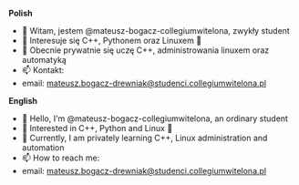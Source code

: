 
**Polish** 

- 👋 Witam, jestem @mateusz-bogacz-collegiumwitelona, zwykły student 
- 👀 Interesuje się C++, Pythonem oraz Linuxem 🐧
- 🌱 Obecnie prywatnie się uczę C++, administrowania linuxem oraz automatyką 
- 📫 Kontakt:
-   email:  mateusz.bogacz-drewniak@studenci.collegiumwitelona.pl

**English**
- 👋 Hello, I'm @mateusz-bogacz-collegiumwitelona, ​​an ordinary student
- 👀 Interested in C++, Python and Linux 🐧
- 🌱 Currently, I am privately learning C++, Linux administration and automation
- 📫 How to reach me:
- email: mateusz.bogacz-drewniak@studenci.collegiumwitelona.pl

<!---
mateusz-bogacz-collegiumwitelona/mateusz-bogacz-collegiumwitelona is a ✨ special ✨ repository because its `README.md` (this file) appears on your GitHub profile.
You can click the Preview link to take a look at your changes.
--->
